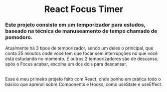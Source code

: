 <h1 align="center">React Focus Timer</h1>
<h3>Este projeto consiste em um temporizador para estudos, baseado na técnica de manuseamento de tempo chamado de pomodoro.</h3>
<p>Atualmente há 3 tipos de temporizador, sendo um deles o principal, que conta 25 minutos onde você tem que focar sem interrupções no que você está estudando no momento.
E outros 2 temporizadores são de descanso, após o Focus acabar, escolha um dos dois para descansar.</p> <br/>
Esse é meu primeiro projeto feito com React, onde ponho em prática todo o básico que aprendi sobre Components e Hooks, como useState e useEffect.
